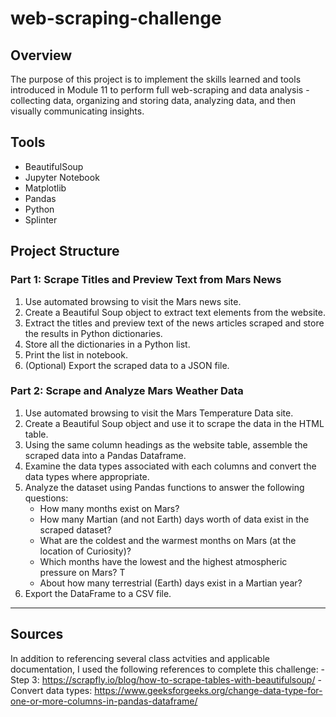 # web-scraping-challenge
## Overview
The purpose of this project is to implement the skills learned and tools introduced in Module 11 to perform full web-scraping and data analysis - collecting data, organizing and storing data, analyzing data, and then visually communicating insights.

## Tools
- BeautifulSoup
- Jupyter Notebook
- Matplotlib
- Pandas
- Python
- Splinter

## Project Structure
### Part 1: Scrape Titles and Preview Text from Mars News
1. Use automated browsing to visit the Mars news site.
1. Create a Beautiful Soup object to extract text elements from the website.
1. Extract the titles and preview text of the news articles scraped and store the results in Python dictionaries.
1. Store all the dictionaries in a Python list.
1. Print the list in notebook.
1. (Optional) Export the scraped data to a JSON file.


### Part 2: Scrape and Analyze Mars Weather Data
1. Use automated browsing to visit the Mars Temperature Data site.
1. Create a Beautiful Soup object and use it to scrape the data in the HTML table.
1. Using the same column headings as the website table, assemble the scraped data into a Pandas Dataframe.
1. Examine the data types associated with each columns and convert the data types where appropriate.
1. Analyze the dataset using Pandas functions to answer the following questions:
	- How many months exist on Mars?
	- How many Martian (and not Earth) days worth of data exist in the scraped dataset?
	- What are the coldest and the warmest months on Mars (at the location of Curiosity)? 
	- Which months have the lowest and the highest atmospheric pressure on Mars? T
	- About how many terrestrial (Earth) days exist in a Martian year?
1. Export the DataFrame to a CSV file.

----
## Sources
In addition to referencing several class actvities and applicable documentation, I used the following references to complete this challenge:
	- Step 3: https://scrapfly.io/blog/how-to-scrape-tables-with-beautifulsoup/
	- Convert data types: https://www.geeksforgeeks.org/change-data-type-for-one-or-more-columns-in-pandas-dataframe/